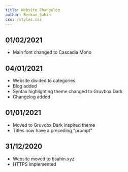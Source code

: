```yaml
---
title: Website Changelog
author: Berkan Şahin
css: /styles.css
---
```


## 01/02/2021
- Main font changed to Cascadia Mono

## 04/01/2021
- Website divided to categories
- Blog added
- Syntax highlighting theme changed to Gruvbox Dark
- Changelog added

## 01/01/2021
- Moved to Gruvobx Dark inspired theme
- Titles now have a preceding "prompt"

## 31/12/2020
- Website moved to bsahin.xyz
- HTTPS implemented
